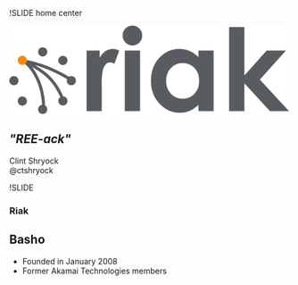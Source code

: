!SLIDE home center

![riak](riak.png)

## _"REE-ack"_

Clint Shryock  
@ctshryock

!SLIDE 
### Riak
## Basho 

* Founded in January 2008
* Former Akamai Technologies members
